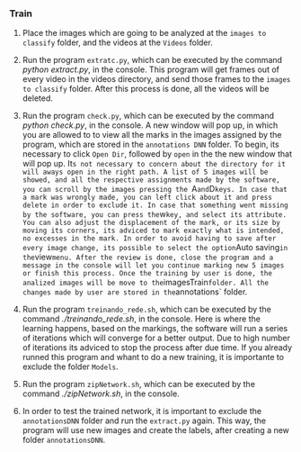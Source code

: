 ### Train

1. Place the images which are going to be analyzed at the `images to classify` folder, and the videos at the `Videos` folder.

2. Run the program `extratc.py`, which can be executed by the command *python extract.py*, in the console.
        This program will get frames out of every video in the videos directory, and send those frames to the `images to classify` folder. After this process is done, all the videos will be deleted.

3. Run the program `check.py`, which can be executed by the command *python check.py*, in the console.
        A new window will pop up, in which you are allowed to to view all the marks in the images assigned by the program, which are stored in the `annotations DNN` folder.
        To begin, its necessary to click `Open Dir`, followed by `open` in the the new window that will pop up. It`s not necessary to concern about the directory for it will aways open in the right path.
        A list of 5 images will be showed, and all the respective assignments made by the software, you can scroll by the images pressing the `A` and `D` keys.
        In case that a mark was wrongly made, you can left click about it and press delete in order to exclude it.
        In case that something went missing by the software, you can press the `w` key, and select its attribute.
        You can also adjust the displacement of the mark, or its size by moving its corners, its adviced to mark exactly what is intended, no excesses in the mark.
        In order to avoid having to save after every image change, its possible to select the option `Auto saving` in the `view` menu.
        After the review is done, close the program and a message in the console will let you continue marking new 5 images or finish this process.
        Once the training by user is done, the analized images will be move to the `imagesTrain` folder.
        All the changes made by user are stored in the `annotations` folder.

4. Run the program `treinando_rede.sh`, which can be executed by the command *./treinando_rede.sh*, in the console.
        Here is where the learning happens, based on the markings, the software will run a series of iterations which will converge for a better output.
        Due to high number of iterations its adviced to stop the process after due time.
	If you already runned this program and whant to do a new training, it is importante to exclude the folder `Models`.

5. Run the program `zipNetwork.sh`, which can be executed by the command *./zipNetwork.sh*, in the console.

6. In order to test the trained network, it is important to exclude the `annotationsDNN` folder and run the `extract.py` again.
	This way, the program will use new images and create the labels, after creating a new folder `annotationsDNN`.
